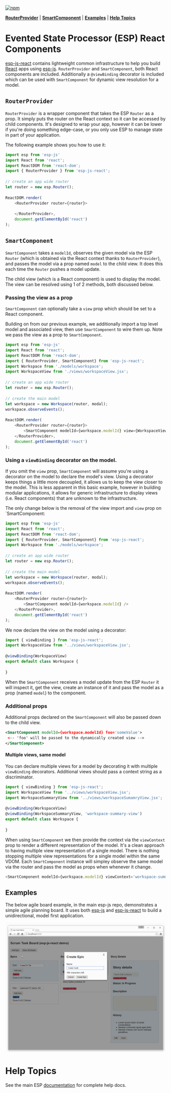 [![npm](https://img.shields.io/npm/v/esp-js-react.svg)](https://www.npmjs.com/package/esp-js-react)

**[RouterProvider](#routerprovider)** |
**[SmartComponent](#smartcomponent)** |
**[Examples](#examples)** |
**[Help Topics](#help-topics)** 

# Evented State Processor (ESP) React Components

[esp-js-react](https://www.npmjs.com/package/esp-js-react) contains lightweight common infrastructure to help you build [React](https://facebook.github.io/react/) apps using [esp-js](https://github.com/esp/esp-js).
`RouterProvider` and `SmartComponent`, both React components are included. 
Additionally a `@viewBinding` decorator is included which can be used with `SmartComponent` for dynamic view resolution for a model.
 
## `RouterProvider`
`RouterProvider` is a wrapper component that takes the ESP `Router` as a prop. It simply puts the router on the React context so it can be accessed by child components. 
It's designed to wrap your app, however it can be lower if you're doing something edge-case, or you only use ESP to manage state in part of your application.

The following example shows you how to use it:

```js
import esp from 'esp-js'
import React from 'react';
import ReactDOM from 'react-dom';
import { RouterProvider } from 'esp-js-react';

// create an app wide router
let router = new esp.Router();

ReactDOM.render(
    <RouterProvider router={router}>
     
    </RouterProvider>,
    document.getElementById('react')
);
```

## `SmartComponent`
`SmartComponent` takes a `modelId`, observes the given model via the ESP `Router` (which is obtained via the React context thanks to `RouterProvider`), and passes the model via a prop named `model` to the child view. 
It does this each time the `Router` pushes a model update. 
 
The child view (which is a React component) is used to display the model.
The view can be resolved using 1 of 2 methods, both discussed below.
 
### Passing the view as a prop
`SmartComponent` can optionally take a `view` prop which should be set to a React component.

Building on from our previous example, we additionally import a top level model and associated view, then use `SmartComponent` to wire them up.
Note we pass the view as a prop to `SmartComponent`.

```js
import esp from 'esp-js'
import React from 'react';
import ReactDOM from 'react-dom';
import { RouterProvider, SmartComponent} from 'esp-js-react';
import Workspace from './models/workspace';
import WorkspaceView from './views/workspaceView.jsx';

// create an app wide router
let router = new esp.Router();

// create the main model
let workspace = new Workspace(router, modal);
workspace.observeEvents();

ReactDOM.render(
    <RouterProvider router={router}>
        <SmartComponent modelId={workspace.modelId} view={WorkspaceView} />
    </RouterProvider>,
    document.getElementById('react')
);
```

### Using a `viewBinding` decorator on the model.
If you omit the `view` prop, `SmartComponent` will assume you're using a decorator on the model to declare the model's view.
Using a decorator keeps things a little more decoupled, it allows us to keep the view closer to the model.
This is less apparent in this basic example, however in building modular applications, it allows for generic infrastructure to display views (i.e. React components) that are unknown to the infrastructure.

The only change below is the removal of the view import and `view` prop on `SmartComponent:

```js
import esp from 'esp-js'
import React from 'react';
import ReactDOM from 'react-dom';
import { RouterProvider, SmartComponent} from 'esp-js-react';
import Workspace from './models/workspace';

// create an app wide router
let router = new esp.Router();

// create the main model
let workspace = new Workspace(router, modal);
workspace.observeEvents();

ReactDOM.render(
    <RouterProvider router={router}>
        <SmartComponent modelId={workspace.modelId} />
    </RouterProvider>,
    document.getElementById('react')
);
```

We now declare the view on the model using a decorator:

```js
import { viewBinding } from 'esp-js-react';
import WorkspaceView from '../views/workspaceView.jsx';

@viewBinding(WorkspaceView)
export default class Workspace {
   
}
```

When the `SmartComponent` receives a model update from the ESP `Router` it will inspect it, get the view, create an instance of it and pass the model as a prop (named `model`) to the component.

### Additional props 

Additional props declared on the `SmartComponent` will also be passed down to the child view. 

```xml
<SmartComponent modelId={workspace.modelId} foo='someValue'>
 <-- 'foo' will be passed to the dynamically created view -->
</SmartComponent>

```

#### Multiple views, same model 

You can declare multiple views for a model by decorating it with multiple `viewBinding` decorators. 
Additional views should pass a context string as a discriminator.  

```js
import { viewBinding } from 'esp-js-react';
import WorkspaceView from '../views/workspaceView.jsx';
import WorkspaceSummaryView from '../views/workspaceSumamryView.jsx';

@viewBinding(WorkspaceView)
@viewBinding(WorkspaceSummaryView, 'workspace-summary-view')
export default class Workspace {

}
```

When using `SmartComponent` we then provide the context via the `viewContext` prop to render a different representation of the model. 
It's a clean approach to having multiple view representation of a single model.
There is nothing stopping multiple view representations for a single model within the same VDOM.
Each `SmartComponent` instance will simpley observe the same model via the router and pass the model as props when whenever it change.
   
```js
<SmartComponent modelId={workspace.modelId} viewContext='workspace-summary-view' />
```

## Examples 

The below agile board example, in the main esp-js repo, demonstrates a simple agile planning board.
It uses both [esp-js](https://www.npmjs.com/package/esp-js) and [esp-js-react](https://www.npmjs.com/package/esp-js-react) to build a unidirectional, model first application.

[![ESP Agile board Example](./docs/images/esp-agile-demo.gif)](https://github.com/esp/esp-js/tree/master/examples/esp-js-react-agile-board)

# Help Topics

See the main ESP [documentation](https://www.gitbook.com/book/keithwoods/esp-js/details) for complete help docs.
